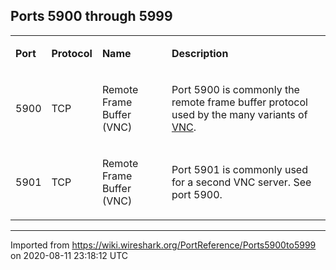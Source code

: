 ## Ports 5900 through 5999

<div>

<table>
<tbody>
<tr class="odd">
<td><p><strong>Port</strong></p></td>
<td><p><strong>Protocol</strong></p></td>
<td><p><strong>Name</strong></p></td>
<td><p><strong>Description</strong></p></td>
</tr>
<tr class="even">
<td><p><span id="A5900" class="anchor"></span> 5900</p></td>
<td><p>TCP</p></td>
<td><p>Remote Frame Buffer (VNC)</p></td>
<td><p>Port 5900 is commonly the remote frame buffer protocol used by the many variants of <a href="/VNC">VNC</a>.</p></td>
</tr>
<tr class="odd">
<td><p><span id="A5901" class="anchor"></span> 5901</p></td>
<td><p>TCP</p></td>
<td><p>Remote Frame Buffer (VNC)</p></td>
<td><p>Port 5901 is commonly used for a second VNC server. See port 5900.</p></td>
</tr>
</tbody>
</table>

</div>

---

Imported from https://wiki.wireshark.org/PortReference/Ports5900to5999 on 2020-08-11 23:18:12 UTC
